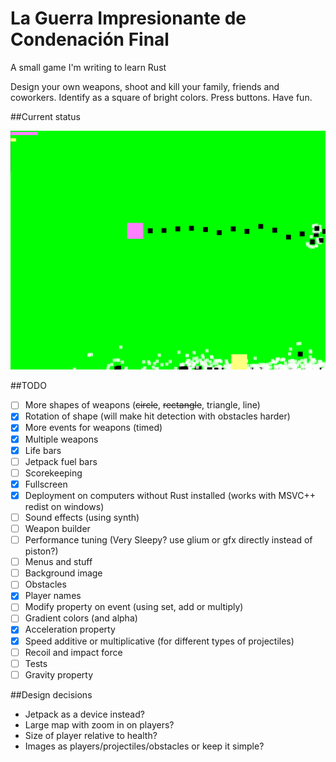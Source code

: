 # La Guerra Impresionante de Condenación Final
A small game I'm writing to learn Rust

Design your own weapons, shoot and kill your family, friends and coworkers. Identify as a square of bright colors. Press buttons. Have fun.

##Current status

![2016-06-21](https://raw.githubusercontent.com/joelwkall/lgidcf/master/screenshots/2016-06-21.png "2016-05-26")

##TODO

* [ ] More shapes of weapons (~~circle~~, ~~rectangle~~, triangle, line)
* [X] Rotation of shape (will make hit detection with obstacles harder)
* [X] More events for weapons (timed)
* [X] Multiple weapons
* [X] Life bars
* [ ] Jetpack fuel bars
* [ ] Scorekeeping
* [X] Fullscreen
* [X] Deployment on computers without Rust installed (works with MSVC++ redist on windows)
* [ ] Sound effects (using synth)
* [ ] Weapon builder
* [ ] Performance tuning (Very Sleepy? use glium or gfx directly instead of piston?)
* [ ] Menus and stuff
* [ ] Background image
* [ ] Obstacles
* [X] Player names
* [ ] Modify property on event (using set, add or multiply)
* [ ] Gradient colors (and alpha)
* [X] Acceleration property
* [X] Speed additive or multiplicative (for different types of projectiles)
* [ ] Recoil and impact force
* [ ] Tests
* [ ] Gravity property

##Design decisions

- Jetpack as a device instead?
- Large map with zoom in on players?
- Size of player relative to health?
- Images as players/projectiles/obstacles or keep it simple?